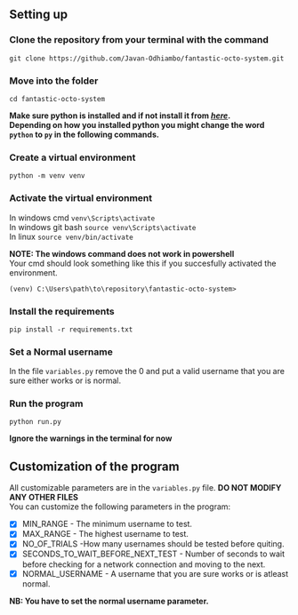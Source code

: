 ## Setting up

### Clone the repository from your terminal with the command <br>
```
git clone https://github.com/Javan-Odhiambo/fantastic-octo-system.git
```

### Move into the folder<br>
```
cd fantastic-octo-system
```

**Make sure python is installed and if not install it from _[here](https://www.python.org/downloads/)_.<br>Depending on how you installed python you might change the word `python` to `py` in the following commands.**

### Create a virtual environment <br>
```
python -m venv venv
```

### Activate the virtual environment <br>
In windows cmd `venv\Scripts\activate`<br>
In windows git bash `source venv\Scripts\activate`<br>
In linux `source venv/bin/activate`

**NOTE: The windows command does not work in powershell** <br>
Your cmd should look something like this if you succesfully activated the environment.
```
(venv) C:\Users\path\to\repository\fantastic-octo-system>
```

### Install the requirements <br>
```
pip install -r requirements.txt
```

### Set a Normal username<br>
In the file `variables.py` remove the 0 and put a valid username that you are sure either works or is normal.

### Run the program <br>
```
python run.py
```
**Ignore the warnings in the terminal for now**
## Customization of the program
All customizable parameters are in the `variables.py` file. **DO NOT MODIFY ANY OTHER FILES** <br>
You can customize the following parameters in the program:<br>

- [x] MIN_RANGE - The minimum username to test.
- [x] MAX_RANGE - The highest username to test.
- [x] NO_OF_TRIALS -How many usernames should be tested before quiting.
- [x] SECONDS_TO_WAIT_BEFORE_NEXT_TEST - Number of seconds to wait before checking for a network connection and moving to the next.
- [x] NORMAL_USERNAME - A username that you are sure works or is atleast normal.

**NB: You have to set the normal username parameter.**
